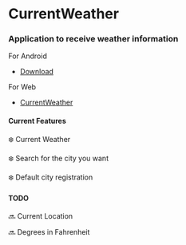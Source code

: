 # CurrentWeather

### Application to receive weather information

For Android

- [Download](https://github.com/abbasihamed/weather_app_mvvm/releases/download/v1.0.0/CurrentWeather.apk)

For Web

- [CurrentWeather](https://abbasihamed.github.io/deploy_weather/)

#### Current Features

:snowflake: Current Weather

:snowflake: Search for the city you want

:snowflake: Default city registration

#### TODO

:soon: Current Location

:soon: Degrees in Fahrenheit
